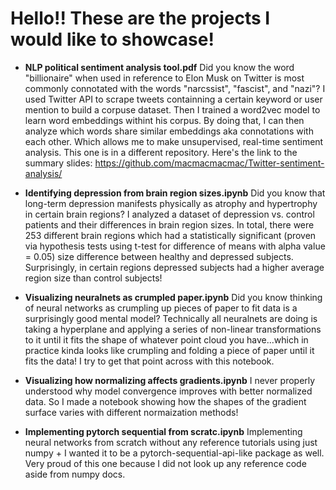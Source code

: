 # Hello!! These are the projects I would like to showcase!

- **NLP political sentiment analysis tool.pdf** Did you know the word "billionaire" when used in reference to Elon Musk on Twitter is most commonly connotated with the words "narcssist", "fascist", and "nazi"? I used Twitter API to scrape tweets containning a certain keyword or user mention to build a corpuse dataset. Then I trained a word2vec model to learn word embeddings withint his corpus. By doing that, I can then analyze which words share similar embeddings aka connotations with each other. Which allows me to make unsupervised, real-time sentiment analysis. This one is in a different repository. Here's the link to the summary slides: https://github.com/macmacmacmac/Twitter-sentiment-analysis/

- **Identifying depression from brain region sizes.ipynb** Did you know that long-term depression manifests physically as atrophy and hypertrophy in certain brain regions? I analyzed a dataset of depression vs. control patients and their differences in brain region sizes. In total, there were 253 different brain regions which had a statistically significant (proven via hypothesis tests using t-test for difference of means with alpha value = 0.05) size difference between healthy and depressed subjects. Surprisingly, in certain regions depressed subjects had a higher average region size than control subjects!

- **Visualizing neuralnets as crumpled paper.ipynb** Did you know thinking of neural networks as crumpling up pieces of paper to fit data is a surprisingly good mental model? Technically all neuralnets are doing is taking a hyperplane and applying a series of non-linear transformations to it until it fits the shape of whatever point cloud you have...which in practice kinda looks like crumpling and folding a piece of paper until it fits the data! I try to get that point across with this notebook. 

- **Visualizing how normalizing affects gradients.ipynb** I never properly understood why model convergence improves with better normalized data. So I made a notebook showing how the shapes of the gradient surface varies with different normaization methods!

- **Implementing pytorch sequential from scratc.ipynb** Implementing neural networks from scratch without any reference tutorials using just numpy + I wanted it to be a pytorch-sequential-api-like package as well. Very proud of this one because I did not look up any reference code aside from numpy docs.
